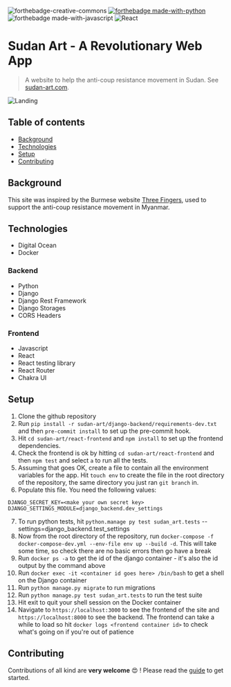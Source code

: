 ![forthebadge-creative-commons](https://forthebadge.com/images/badges/cc-0.svg)
[![forthebadge made-with-python](http://ForTheBadge.com/images/badges/made-with-python.svg)](https://www.python.org/)
![forthebadge made-with-javascript](https://forthebadge.com/images/badges/made-with-javascript.svg)
![React](https://img.shields.io/badge/react-%2320232a.svg?style=for-the-badge&logo=react&logoColor=%2361DAFB)

# Sudan Art - A Revolutionary Web App

> A website to help the anti-coup resistance movement in Sudan. See [sudan-art.com](https://sudan-art.com).

![Landing](.img/landing.png)

## Table of contents

- [Background](#background)
- [Technologies](#technologies)
- [Setup](#setup)
- [Contributing](#contributing)

## Background

This site was inspired by the Burmese website [Three Fingers](https://threefingers.org), used to support
the anti-coup resistance movement in Myanmar.

## Technologies

- Digital Ocean
- Docker

### Backend

- Python
- Django
- Django Rest Framework
- Django Storages
- CORS Headers

### Frontend

- Javascript
- React
- React testing library
- React Router
- Chakra UI

## Setup

1. Clone the github repository
2. Run `pip install -r sudan-art/django-backend/requirements-dev.txt` and then `pre-commit install` to set up the
pre-commit hook.
3. Hit `cd sudan-art/react-frontend` and `npm install` to set up the frontend dependencies.
4. Check the frontend is ok by hitting `cd sudan-art/react-frontend` and then `npm test` and select `a` to run all the tests.
5. Assuming that goes OK, create a file to contain all the environment variables for the app. Hit `touch env` to create the file in the root directory of the repository, the same directory you just ran `git branch` in.
6. Populate this file. You need the following values:

```
DJANGO_SECRET_KEY=<make your own secret key>
DJANGO_SETTINGS_MODULE=django_backend.dev_settings
```

7. To run python tests, hit `python.manage py test sudan_art.tests` --settings=django_backend.test_settings
8. Now from the root directory of the repository, run
   `docker-compose -f docker-compose-dev.yml --env-file env up --build -d`. This will take some time, so check there are
   no basic errors then go have a break
9. Run `docker ps -a` to get the id of the django container - it's also the id output by the command above
10. Run `docker exec -it <container id goes here> /bin/bash` to get a shell on the Django container
11. Run `python manage.py migrate` to run migrations
12. Run `python manage.py test sudan_art.tests` to run the test suite
13. Hit exit to quit your shell session on the Docker container
14. Navigate to `https://localhost:3000` to see the frontend of the site and `https://localhost:8000`
    to see the backend. The frontend can take a while to load so hit `docker logs <frontend container id>` to
    check what's going on if you're out of patience

## Contributing

Contributions of all kind are **very welcome** :heart_eyes: ! Please read the [guide](https://github.com/osintalex/sudan-art/blob/dev/CONTRIBUTING.MD)
to get started.
